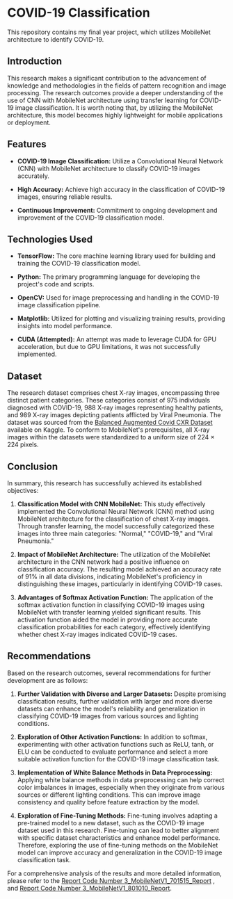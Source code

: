 # COVID-19 Classification

This repository contains my final year project, which utilizes MobileNet architecture to identify COVID-19.

## Introduction

This research makes a significant contribution to the advancement of knowledge and methodologies in the fields of pattern recognition and image processing. The research outcomes provide a deeper understanding of the use of CNN with MobileNet architecture using transfer learning for COVID-19 image classification. It is worth noting that, by utilizing the MobileNet architecture, this model becomes highly lightweight for mobile applications or deployment.

## Features

- **COVID-19 Image Classification:** Utilize a Convolutional Neural Network (CNN) with MobileNet architecture to classify COVID-19 images accurately.

- **High Accuracy:** Achieve high accuracy in the classification of COVID-19 images, ensuring reliable results.

- **Continuous Improvement:** Commitment to ongoing development and improvement of the COVID-19 classification model.

## Technologies Used

- **TensorFlow:** The core machine learning library used for building and training the COVID-19 classification model.

- **Python:** The primary programming language for developing the project's code and scripts.

- **OpenCV:** Used for image preprocessing and handling in the COVID-19 image classification pipeline.

- **Matplotlib:** Utilized for plotting and visualizing training results, providing insights into model performance.

- **CUDA (Attempted):** An attempt was made to leverage CUDA for GPU acceleration, but due to GPU limitations, it was not successfully implemented.

## Dataset

The research dataset comprises chest X-ray images, encompassing three distinct patient categories. These categories consist of 975 individuals diagnosed with COVID-19, 988 X-ray images representing healthy patients, and 989 X-ray images depicting patients afflicted by Viral Pneumonia. The dataset was sourced from the [Balanced Augmented Covid CXR Dataset](https://www.kaggle.com/datasets/tr1gg3rtrash/balanced-augmented-covid-cxr-dataset) available on Kaggle. To conform to MobileNet's prerequisites, all X-ray images within the datasets were standardized to a uniform size of 224 × 224 pixels.

## Conclusion

In summary, this research has successfully achieved its established objectives:

1. **Classification Model with CNN MobileNet:**
   This study effectively implemented the Convolutional Neural Network (CNN) method using MobileNet architecture for the classification of chest X-ray images. Through transfer learning, the model successfully categorized these images into three main categories: "Normal," "COVID-19," and "Viral Pneumonia."

2. **Impact of MobileNet Architecture:**
   The utilization of the MobileNet architecture in the CNN network had a positive influence on classification accuracy. The resulting model achieved an accuracy rate of 91% in all data divisions, indicating MobileNet's proficiency in distinguishing these images, particularly in identifying COVID-19 cases.

3. **Advantages of Softmax Activation Function:**
   The application of the softmax activation function in classifying COVID-19 images using MobileNet with transfer learning yielded significant results. This activation function aided the model in providing more accurate classification probabilities for each category, effectively identifying whether chest X-ray images indicated COVID-19 cases.

## Recommendations

Based on the research outcomes, several recommendations for further development are as follows:

1. **Further Validation with Diverse and Larger Datasets:**
   Despite promising classification results, further validation with larger and more diverse datasets can enhance the model's reliability and generalization in classifying COVID-19 images from various sources and lighting conditions.

2. **Exploration of Other Activation Functions:**
   In addition to softmax, experimenting with other activation functions such as ReLU, tanh, or ELU can be conducted to evaluate performance and select a more suitable activation function for the COVID-19 image classification task.

3. **Implementation of White Balance Methods in Data Preprocessing:**
   Applying white balance methods in data preprocessing can help correct color imbalances in images, especially when they originate from various sources or different lighting conditions. This can improve image consistency and quality before feature extraction by the model.

4. **Exploration of Fine-Tuning Methods:**
   Fine-tuning involves adapting a pre-trained model to a new dataset, such as the COVID-19 image dataset used in this research. Fine-tuning can lead to better alignment with specific dataset characteristics and enhance model performance. Therefore, exploring the use of fine-tuning methods on the MobileNet model can improve accuracy and generalization in the COVID-19 image classification task.

For a comprehensive analysis of the results and more detailed information, please refer to the [Report Code Number 3_MobileNetV1_701515_Report](3_MobileNetV1_701515_Report.ipynb) , and [Report Code Number 3_MobileNetV1_801010_Report](3_MobileNetV1_801010_Report.ipynb).
